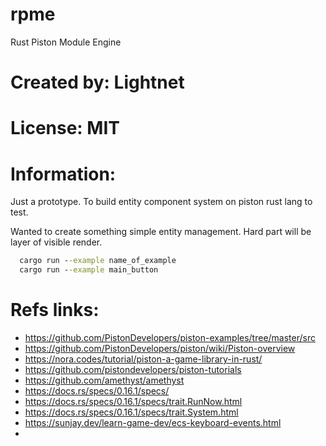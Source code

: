 # rpme
  Rust
  Piston
  Module
  Engine

# Created by: Lightnet

# License: MIT

# Information:
  Just a prototype. To build entity component system on piston rust lang to test.

  Wanted to create something simple entity management.
  Hard part will be layer of visible render.

```cmd
  cargo run --example name_of_example
  cargo run --example main_button
```

# Refs links:
 * https://github.com/PistonDevelopers/piston-examples/tree/master/src
 * https://github.com/PistonDevelopers/piston/wiki/Piston-overview
 * https://nora.codes/tutorial/piston-a-game-library-in-rust/
 * https://github.com/pistondevelopers/piston-tutorials
 * https://github.com/amethyst/amethyst
 * https://docs.rs/specs/0.16.1/specs/
 * https://docs.rs/specs/0.16.1/specs/trait.RunNow.html
 * https://docs.rs/specs/0.16.1/specs/trait.System.html
 * https://sunjay.dev/learn-game-dev/ecs-keyboard-events.html
 * 
